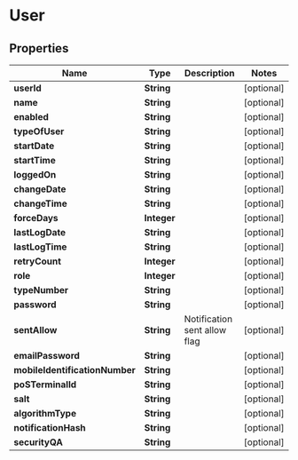 
# User

## Properties
Name | Type | Description | Notes
------------ | ------------- | ------------- | -------------
**userId** | **String** |  |  [optional]
**name** | **String** |  |  [optional]
**enabled** | **String** |  |  [optional]
**typeOfUser** | **String** |  |  [optional]
**startDate** | **String** |  |  [optional]
**startTime** | **String** |  |  [optional]
**loggedOn** | **String** |  |  [optional]
**changeDate** | **String** |  |  [optional]
**changeTime** | **String** |  |  [optional]
**forceDays** | **Integer** |  |  [optional]
**lastLogDate** | **String** |  |  [optional]
**lastLogTime** | **String** |  |  [optional]
**retryCount** | **Integer** |  |  [optional]
**role** | **Integer** |  |  [optional]
**typeNumber** | **String** |  |  [optional]
**password** | **String** |  |  [optional]
**sentAllow** | **String** | Notification sent allow flag |  [optional]
**emailPassword** | **String** |  |  [optional]
**mobileIdentificationNumber** | **String** |  |  [optional]
**poSTerminalId** | **String** |  |  [optional]
**salt** | **String** |  |  [optional]
**algorithmType** | **String** |  |  [optional]
**notificationHash** | **String** |  |  [optional]
**securityQA** | **String** |  |  [optional]



